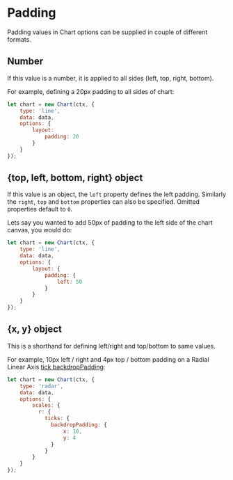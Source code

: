 # Padding

Padding values in Chart options can be supplied in couple of different formats.

## Number

If this value is a number, it is applied to all sides (left, top, right, bottom).

For example, defining a 20px padding to all sides of chart:

```javascript
let chart = new Chart(ctx, {
    type: 'line',
    data: data,
    options: {
        layout:
            padding: 20
        }
    }
});
```

## {top, left, bottom, right} object

If this value is an object, the `left` property defines the left padding. Similarly the `right`, `top` and `bottom` properties can also be specified.
Omitted properties default to `0`.

Lets say you wanted to add 50px of padding to the left side of the chart canvas, you would do:

```javascript
let chart = new Chart(ctx, {
    type: 'line',
    data: data,
    options: {
        layout: {
            padding: {
                left: 50
            }
        }
    }
});
```

## {x, y} object

This is a shorthand for defining left/right and top/bottom to same values.

For example, 10px left / right and 4px top / bottom padding on a Radial Linear Axis [tick backdropPadding](../axes/radial/linear#tick-configuration):

```javascript
let chart = new Chart(ctx, {
    type: 'radar',
    data: data,
    options: {
        scales: {
          r: {
            ticks: {
              backdropPadding: {
                  x: 10,
                  y: 4
              }
            }
        }
    }
});
```
